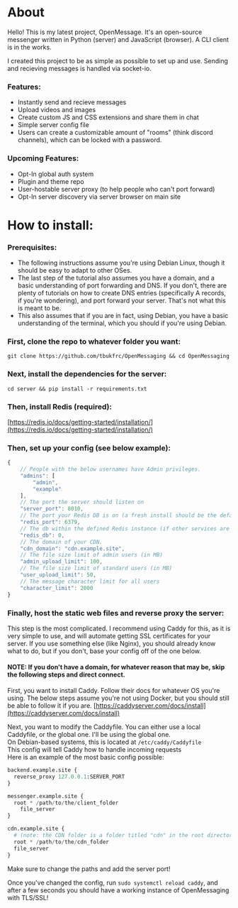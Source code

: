 # About

Hello! This is my latest project, OpenMessage. It's an open-source messenger written in Python (server) and JavaScript (browser). A CLI client is in the works.

I created this project to be as simple as possible to set up and use. Sending and recieving messages is handled via socket-io.

### Features:
* Instantly send and recieve messages
* Upload videos and images
* Create custom JS and CSS extensions and share them in chat
* Simple server config file
* Users can create a customizable amount of "rooms" (think discord channels), which can be locked with a password.

### Upcoming Features:
* Opt-In global auth system
* Plugin and theme repo
* User-hostable server proxy (to help people who can't port forward)
* Opt-In server discovery via server browser on main site

# How to install:

### Prerequisites:
* The following instructions assume you're using Debian Linux, though it should be easy to adapt to other OSes.
* The last step of the tutorial also assumes you have a domain, and a basic understanding of port forwarding and DNS. If you don't, there are plenty of tutorials on how to create DNS entries (specifically A records, if you're wondering), and port forward your server. That's not what this is meant to be.
* This also assumes that if you are in fact, using Debian, you have a basic understanding of the terminal, which you should if you're using Debian.


### First, clone the repo to whatever folder you want:  
`git clone https://github.com/tbukfrc/OpenMessaging && cd OpenMessaging`

### Next, install the dependencies for the server:  
`cd server && pip install -r requirements.txt`

### Then, install Redis (required):  
[https://redis.io/docs/getting-started/installation/](https://redis.io/docs/getting-started/installation/)

### Then, set up your config (see below example):  
```js
{
    // People with the below usernames have Admin privileges.
    "admins": [
        "admin",
        "example"
    ],
    // The port the server should listen on
    "server_port": 8010,
    // The port your Redis DB is on (a fresh install should be the default of 6379, if you have multiple instances make sure to change this to a new one)
    "redis_port": 6379,
    // The db within the defined Redis instance (if other services are using Redis, I would highly recommend creating a new instance, but changing this would work too)
    "redis_db": 0,
    // The domain of your CDN.
    "cdn_domain": "cdn.example.site",
    // The file size limit of admin users (in MB)
    "admin_upload_limit": 100,
    // The file size limit of standard users (in MB)
    "user_upload_limit": 50,
    // The message character limit for all users
    "character_limit": 2000
}
```
### Finally, host the static web files and reverse proxy the server:  

This step is the most complicated. I recommend using Caddy for this, as it is very simple to use, and will automate getting SSL certificates for your server.
If you use something else (like Nginx), you should already know what to do, but if you don't, base your config off of the one below.

#### NOTE: If you don't have a domain, for whatever reason that may be, skip the following steps and direct connect.

First, you want to install Caddy. Follow their docs for whatever OS you're using. The below steps assume you're not using Docker, but you should still be able to follow it if you are.
[https://caddyserver.com/docs/install](https://caddyserver.com/docs/install)

Next, you want to modify the Caddyfile. You can either use a local Caddyfile, or the global one. I'll be using the global one.  
On Debian-based systems, this is located at `/etc/caddy/Caddyfile`  
This config will tell Caddy how to handle incoming requests  
Here is an example of the most basic config possible:
```py
backend.example.site {
  reverse_proxy 127.0.0.1:SERVER_PORT
}

messenger.example.site {
  root * /path/to/the/client_folder
	file_server
}

cdn.example.site {
  # (note: the CDN folder is a folder titled "cdn" in the root directory/the folder containing the client and server folders).
  root * /path/to/the/cdn_folder
  file_server
}
```
Make sure to change the paths and add the server port!

Once you've changed the config, run `sudo systemctl reload caddy`, and after a few seconds you should have a working instance of OpenMessaging with TLS/SSL!
